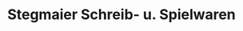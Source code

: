 ---
title: "Stegmaier Schreib- u. Spielwaren"
url: /kirchberg-an-der-murr/stegmaier-schreib-u-spielwaren/
shop: Schreibwaren
---